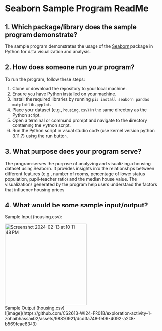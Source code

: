# Seaborn Sample Program ReadMe

## 1. Which package/library does the sample program demonstrate?

The sample program demonstrates the usage of the [Seaborn](https://seaborn.pydata.org/) package in Python for data visualization and analysis.

## 2. How does someone run your program?

To run the program, follow these steps:
1. Clone or download the repository to your local machine.
2. Ensure you have Python installed on your machine.
3. Install the required libraries by running `pip install seaborn pandas matplotlib.pyplot`.
4. Place your dataset (e.g., `housing.csv`) in the same directory as the Python script.
5. Open a terminal or command prompt and navigate to the directory containing the Python script.
6. Run the Python script in visual studio code (use kernel version python 3.11.7) using the run button.

## 3. What purpose does your program serve?

The program serves the purpose of analyzing and visualizing a housing dataset using Seaborn. It provides insights into the relationships between different features (e.g., number of rooms, percentage of lower status population, pupil-teacher ratio) and the median house value. The visualizations generated by the program help users understand the factors that influence housing prices.

## 4. What would be some sample input/output?

Sample Input (housing.csv):
<br>

<img width="264" alt="Screenshot 2024-02-13 at 10 11 48 PM" src="https://github.com/CS2613-WI24-FR01B/exploration-activity-1-zohaibhassan02/assets/98820921/abf1d79f-de79-4af2-ac82-87853c714934">

<br>
Sample Output (housing.csv):

<br>
![image](https://github.com/CS2613-WI24-FR01B/exploration-activity-1-zohaibhassan02/assets/98820921/dcd3a748-fe09-4092-a238-b569fcae8343)
